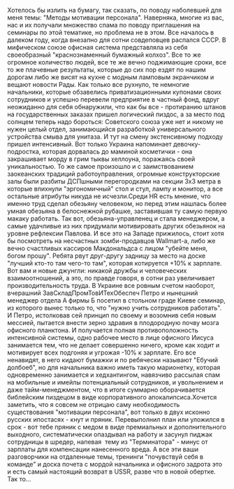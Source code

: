 Хотелось бы излить на бумагу, так сказать, по поводу наболевшей для меня темы: "Методы мотивации персонала". Наверняка, многие из вас, нас и их получали множество спама по поводу приглашения на семинары по этой тематике, но проблема не в этом.&nbsp;Все началось в далеком году, когда внезапно для сотни совдеповцев распался СССР. В мифическом союзе офисная система представляла из себя своеобразный "краснознаменный бумажный колхоз". Все то же огромное количество людей, все те же вечно поджимающие сроки, все то же плачевные результаты, которые до сих пор ездят по нашим дорогам либо же висят на кухне с модным ламповым экранчиком и вещают новости Рады. Как только все рухнуло, те немногие начальники, которые обзавелись приватизационными купонами своих сотрудников и успешно перевели предприятие в частный фонд, вдруг неожиданно для себя обнаружили, что как бы все - протиранию штанов на государственных заказах пришел логический пиздос, а за место под солнцем теперь надо бороться: Советского союза уже нет и никому не нужен целый отдел, занимающийся разработкой универсального устройства смыва для унитаза. И тут на смену экстенсивному подходу пришел интенсивный.&nbsp;Вот только Украина напоминает девочку-подростка, которая дорвалась до маминой косметички - она закрашивает морду в грим тыквы хеллоуна, поражаясь своей уникальностью. То же самое произошло и с заимствованием заокеанских традиций работоуправления, огромные конструкторские залы были разбиты ДСПшными перегородками на секции 3x3 метра в которые впихнули "эргономичный" стол и стул, лампу и монитор, а все остальные атрибуты никуда не исчезли.Среди HR есть мнение, что именно труд сделал обезьяну человеком, но перед этим нашлась более умная обезьяна в белоснежной рубашке, заставившая ту самую первую макаку работать. Так вот, обезьяна-управленец и стала менеджером, а самые удачливые из них придумали мотивировать других обезьянок на уровне рефлексии Павлова. И все это на Западе прижилось, стоит хотя бы посмотреть на несчастных зомби-продавцов Wallmart-а, либо же вечно счастливых кассиров Макдональдса с лицом "убейте меня, богом прошу". Ребята рвут друг-другу задницу за место на доске "лучший кто-то там чего-то там", которая котируется +10% к зарплате. Вот вам и новые джунгли: никакой дружбы и человеческих взаимоотношений, а это, по правде говоря, в сотни раз увеличивает производительность труда. В Украине все ровным счетом наоборот, вчерашний ЗавСкладПромТовИТехОбеспеч Петро и нынешний менеджер отдела А фирмы Б посетил в стольном граде Киеве семинар, из которого вынес только то, что "нужно учить сотрудников работать". И Петро, истолковав сей принцип по своему и возомнив себя новым мессией, пытается внести зерно здравия в плодородную почву мозга офисного планктона. И получается полная противоположность интенсивной системы, одно рабочее место в лице офисного Иисуса занимается тем, что не делает совершенно ничего, кроме как ходит и мотивирует всех подгоняя и угрожая -10% к зарплате. Его все ненавидят, в него кидают бумажки и по ребячески называют "Ебучий долбоеб", но для начальника важно иметь такую марионетку, которая одновременно занимается и хедхантингом, навязчиво рассылая спам на мобильные и имейлы потенциальный сотрудников, и увольнением и даже тайм-менеджментом, что в итоге суммарно оборачивается библейским пиздецом в виде корпоративного апокалипсиса.Хочется заметить, что я совсем не отрицаю саму необходимость существования "мотивации персонала", вот только в двух исконно русских ипостасях - кнут и пряник. Перевыполнил план или уложился в срок - вот тебе пряник с медом в виде премиальных и дополнительного выходного, систематически опаздывал на работу и засунул пиджак сотрудницы в шредер, напевая&nbsp; тему из "Терминатора" - минус от зарплаты для компенсации нанесенного вреда. А все эти ваши разговорчики на отдаленные темы, тренинги "почувствуй себя в команде" и доска почета с мордой начальника и офисного задрота это и есть самый настоящий возврат в USSR, разве что в новой обертке. Так то...